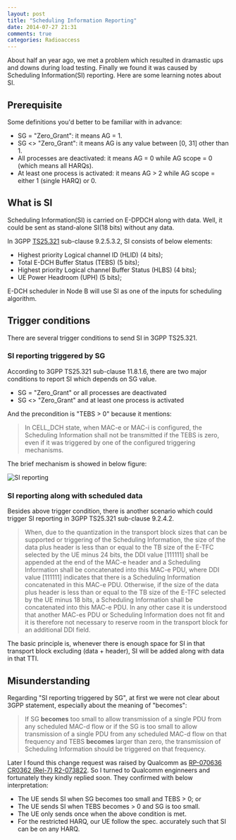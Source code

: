 ```yaml
---
layout: post
title: "Scheduling Information Reporting"
date: 2014-07-27 21:31
comments: true
categories: Radioaccess
---
```


About half an year ago, we met a problem which resulted in dramastic ups and downs during load testing. Finally we found it was caused by Scheduling Information(SI) reporting. Here are some learning notes about SI.

<!--more-->

## Prerequisite

Some definitions you'd better to be familiar with in advance:

* SG = "Zero_Grant": it means AG = 1.
* SG <> "Zero_Grant": it means AG is any value between [0, 31] other than 1.
* All processes are deactivated: it means AG = 0 while AG scope = 0 (which means all HARQs).
* At least one process is activated: it means AG > 2 while AG scope = either 1 (single HARQ) or 0.

## What is SI

Scheduling Information(SI) is carried on E-DPDCH along with data. Well, it could be sent as stand-alone SI(18 bits) without any data.

In 3GPP [TS25.321](http://www.3gpp.org/DynaReport/25321.htm) sub-clause 9.2.5.3.2, SI consists of below elements:

* Highest priority Logical channel ID (HLID) (4 bits);
* Total E-DCH Buffer Status (TEBS) (5 bits);
* Highest priority Logical channel Buffer Status (HLBS) (4 bits);
* UE Power Headroom (UPH) (5 bits);

E-DCH scheduler in Node B will use SI as one of the inputs for scheduling algorithm.

## Trigger conditions

There are several trigger conditions to send SI in 3GPP TS25.321.

### SI reporting triggered by SG

According to 3GPP TS25.321 sub-clause 11.8.1.6, there are two major conditions to report SI which depends on SG value.

* SG = "Zero_Grant" or all processes are deactivated
* SG <> "Zero_Grant" and at least one process is activated

And the precondition is "TEBS > 0" because it mentions:

> In CELL_DCH state, when MAC-e or MAC-i is configured, the Scheduling Information shall not be transmitted if the TEBS is zero, even if it was triggered by one of the configured triggering mechanisms.

The brief mechanism is showed in below figure:

![SI reporting](https://dl.dropboxusercontent.com/u/6459697/blogimage/20140727_SI_reporting.jpg)

### SI reporting along with scheduled data

Besides above trigger condition, there is another scenario which could trigger SI reporting in 3GPP TS25.321 sub-clause 9.2.4.2.

> When, due to the quantization in the transport block sizes that can be supported or triggering of the Scheduling Information, the size of the data plus header is less than or equal to the TB size of the E-TFC selected by the UE minus 24 bits, the DDI value [111111] shall be appended at the end of the MAC-e header and a Scheduling Information shall be concatenated into this MAC-e PDU, where DDI value [111111] indicates that there is a Scheduling Information concatenated in this MAC-e PDU. Otherwise, if the size of the data plus header is less than or equal to the TB size of the E-TFC selected by the UE minus 18 bits, a Scheduling Information shall be concatenated into this MAC-e PDU. In any other case it is understood that another MAC-es PDU or Scheduling Information does not fit and it is therefore not necessary to reserve room in the transport block for an additional DDI field.

The basic principle is, whenever there is enough space for SI in that transport block excluding (data + header), SI will be added along with data in that TTI.

## Misunderstanding

Regarding "SI reporting triggered by SG", at first we were not clear about 3GPP statement, especially about the meaning of "becomes":

> If SG **becomes** too small to allow transmission of a single PDU from any scheduled MAC-d flow or if the SG is too small to allow transmission of a single PDU from any scheduled MAC-d flow on that frequency and TEBS **becomes** larger than zero, the transmission of Scheduling Information should be triggered on that frequency.

Later I found this change request was raised by Qualcomm as [RP-070636 CR0362 (Rel-7) R2-073822](http://www.3gpp.org/ftp/tsg_ran/tsg_ran/TSGR_37/Docs/RP-070636.zip). So I turned to Qualcomm enginneers and fortunately they kindly replied soon. They confirmed with below interpretation:

* The UE sends SI when SG becomes too small and TEBS > 0; or
* The UE sends SI when TEBS becomes > 0 and SG is too small.
* The UE only sends once when the above condition is met.
* For the restricted HARQ, our UE follow the spec. accurately such that SI can be on any HARQ.
